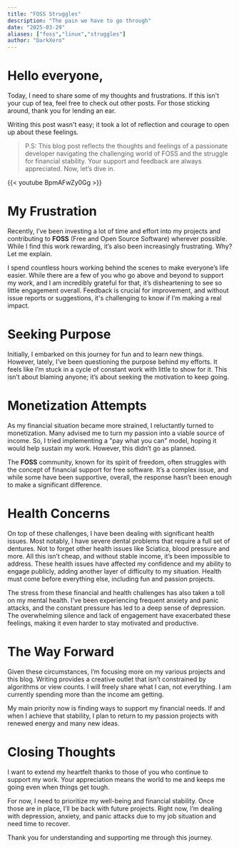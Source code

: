 ```yaml
---
title: "FOSS Struggles"
description: "The pain we have to go through"
date: "2025-03-29"
aliases: ["foss","linux","struggles"]
author: "DarkXero"
---
```

# Hello everyone,

Today, I need to share some of my thoughts and frustrations. If this isn't your cup of tea, feel free to check out other posts. For those sticking around, thank you for lending an ear.

Writing this post wasn't easy; it took a lot of reflection and courage to open up about these feelings.

> P.S: This blog post reflects the thoughts and feelings of a passionate developer navigating the challenging world of FOSS and the struggle for financial stability. Your support and feedback are always appreciated. Now, let’s dive in.

{{< youtube BpmAFwZy0Gg >}}

# My Frustration

Recently, I’ve been investing a lot of time and effort into my projects and contributing to **FOSS** (Free and Open Source Software) wherever possible. While I find this work rewarding, it’s also been increasingly frustrating. Why? Let me explain.

I spend countless hours working behind the scenes to make everyone’s life easier. While there are a few of you who go above and beyond to support my work, and I am incredibly grateful for that, it’s disheartening to see so little engagement overall. Feedback is crucial for improvement, and without issue reports or suggestions, it's challenging to know if I’m making a real impact.

# Seeking Purpose

Initially, I embarked on this journey for fun and to learn new things. However, lately, I’ve been questioning the purpose behind my efforts. It feels like I’m stuck in a cycle of constant work with little to show for it. This isn’t about blaming anyone; it’s about seeking the motivation to keep going.

# Monetization Attempts

As my financial situation became more strained, I reluctantly turned to monetization. Many advised me to turn my passion into a viable source of income. So, I tried implementing a "pay what you can" model, hoping it would help sustain my work. However, this didn’t go as planned.

The **FOSS** community, known for its spirit of freedom, often struggles with the concept of financial support for free software. It’s a complex issue, and while some have been supportive, overall, the response hasn’t been enough to make a significant difference.

# Health Concerns

On top of these challenges, I have been dealing with significant health issues. Most notably, I have severe dental problems that require a full set of dentures. Not to forget other health issues like Sciatica, blood pressure and more. All this isn’t cheap, and without stable income, it’s been impossible to address. These health issues have affected my confidence and my ability to engage publicly, adding another layer of difficulty to my situation. Health must come before everything else, including fun and passion projects.

The stress from these financial and health challenges has also taken a toll on my mental health. I've been experiencing frequent anxiety and panic attacks, and the constant pressure has led to a deep sense of depression. The overwhelming silence and lack of engagement have exacerbated these feelings, making it even harder to stay motivated and productive.

# The Way Forward

Given these circumstances, I’m focusing more on my various projects and this blog. Writing provides a creative outlet that isn’t constrained by algorithms or view counts. I will freely share what I can, not everything. I am currently spending more than the income am getting.

My main priority now is finding ways to support my financial needs. If and when I achieve that stability, I plan to return to my passion projects with renewed energy and many new ideas.

# Closing Thoughts

I want to extend my heartfelt thanks to those of you who continue to support my work. Your appreciation means the world to me and keeps me going even when things get tough.

For now, I need to prioritize my well-being and financial stability. Once those are in place, I’ll be back with future projects. Right now, I’m dealing with depression, anxiety, and panic attacks due to my job situation and need time to recover.

Thank you for understanding and supporting me through this journey.
